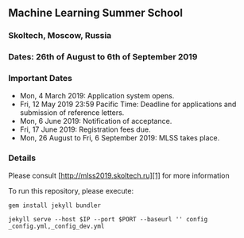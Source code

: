 ## Machine Learning Summer School
### Skoltech, Moscow, Russia
### Dates: 26th of August to 6th of September 2019
### Important Dates
* Mon, 4 March 2019: Application system opens.
* Fri, 12 May 2019 23:59 Pacific Time: Deadline for applications and submission of reference letters.
* Mon, 6 June 2019: Notification of acceptance.
* Fri, 17 June 2019: Registration fees due.
* Mon, 26 August to Fri, 6 September 2019: MLSS takes place.
### Details
Please consult [http://mlss2019.skoltech.ru][1] for more information

[1]: http://mlss2019.skoltech.ru

To run this repository, please execute:

`gem install jekyll bundler`

`jekyll serve --host $IP --port $PORT --baseurl '' config _config.yml,_config_dev.yml`